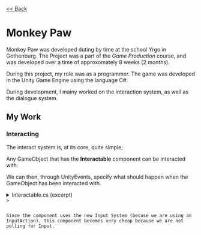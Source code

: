 [<< Back](https://salmaster1.github.io/Portfolio/)

# Monkey Paw

Monkey Paw was developed duting by time at the school Yrgo in Gothenburg. The Project was a part of the *Game Production* course, and was developed over a time of approxomately 8 weeks (2 months).

During this project, my role was as a programmer. The game was developed in the Unity Game Engine using the language C#.

During development, I mainy worked on the interaction system, as well as the dialogue system.

## My Work

### Interacting

The interact system is, at its core, quite simple;

Any GameObject that has the **Interactable** component can be interacted with.

We can then, through UnityEvents, specify what should happen when the GameObject has been interacted with.

<details><summary>Interactable.cs (excerpt)</summary>
  <pre><code class="language-csharp">

  public class Interactable : MonoBehaviour
{
    bool isInteractable;

    [SerializeField] UnityEvent&#60;UnityEvent&#62; onInteract;

    [SerializeField] UnityEvent interactOverCallback;

    [SerializeField] InputAction interactAction;

    [SerializeField] InteractType interactType;

    string id;

    [SerializeField] bool clearInteractabilityAfterUse;

    private void Awake()
    {
        id = GetInstanceID().ToString();
    }

    private void Start()
    {
        if (interactAction.bindings.Count == 0)
        {
            Debug.LogWarning($"InteractAction on {gameObject.name} does not have any bindings!", this);
        }

        interactAction.performed += (a) =&#62; TryInteract();
        if (enabled)
        {
            interactAction.Enable();
        }
    }

    private void OnTriggerEnter(Collider other)
    {
        if (enabled && other.gameObject.CompareTag("Player"))
        {
            {
                var inst = InteractPrompt.Instance;
                if (inst != null)
                {
                    inst.AddInteraction(id, interactType);
                }
            }

            isInteractable = true;
        }
    }

    private void OnTriggerExit(Collider other)
    {
        if (enabled && other.gameObject.CompareTag("Player"))
        {
            {
                var inst = InteractPrompt.Instance;
                if (inst != null)
                {
                    inst.RemoveInteraction(id);
                }
            }

            isInteractable = false;
        }
    }

    private void OnDisable()
    {
        var inst = InteractPrompt.Instance;
        if (inst != null)
        {
            inst.RemoveInteraction(id);
        }

        isInteractable = false;

        interactAction.Disable();
    }

    private void OnEnable()
    {
        interactAction.Enable();
    }

    private void TryInteract()
    {
        if (isInteractable)
        {
            if (onInteract.GetPersistentEventCount() &#62; 0)
            {
                onInteract.Invoke(interactOverCallback);
            }
            else
            {
                interactOverCallback.Invoke();
            }

            if (clearInteractabilityAfterUse)
            {
                {
                    var inst = InteractPrompt.Instance;
                    if (inst != null)
                    {
                        inst.RemoveInteraction(id);
                    }
                }

                isInteractable = false;
            }
        }
    }
    </code></pre>
</details>>

Since the component uses the new Input System (becuse we are using an InputAction), this component becomes very cheap because we are not polling for Input.